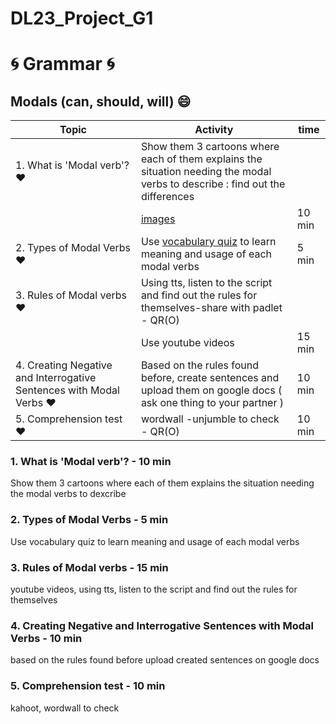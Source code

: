 # DL23_Project_G1
# :cyclone: Grammar :cyclone:
## Modals (can, should, will) :smile:

| Topic | Activity | time |
| ----------- | ----------- | ----------- |
| 1. What is 'Modal verb'? :heart: | Show them 3 cartoons where each of them explains the situation needing the modal verbs to describe : find out the differences |  |
|  | [images](https://github.com/eng-edu-lgh/DL23_Project_G1/tree/main/image) | 10 min |
| 2. Types of Modal Verbs :heart: | Use [vocabulary quiz](https://colab.research.google.com/github/eng-edu-lgh/DL23_Project_G1/blob/main/codes/G1lesson.ipynb) to learn meaning and usage of each modal verbs | 5 min |
| 3. Rules of Modal verbs :heart: | Using tts, listen to the script and find out the rules for themselves-share with padlet - QR(O) |  |
|  | Use youtube videos | 15 min |
| 4. Creating Negative and Interrogative Sentences with Modal Verbs :heart: | Based on the rules found before, create sentences and upload them on google docs ( ask one thing to your partner ) | 10 min |
| 5. Comprehension test :heart: | wordwall -unjumble to check - QR(O) | 10 min |





### 1. What is 'Modal verb'? - 10 min
Show them 3 cartoons where each of them explains the situation needing the modal verbs to dexcribe
### 2. Types of Modal Verbs - 5 min
Use vocabulary quiz to learn meaning and usage of each modal verbs
### 3. Rules of Modal verbs  - 15 min
youtube videos, using tts, listen to the script and find out the rules for themselves
### 4. Creating Negative and Interrogative Sentences with Modal Verbs  - 10 min
based on the rules found before upload created sentences on google docs
### 5. Comprehension test  - 10 min
kahoot, wordwall to check


